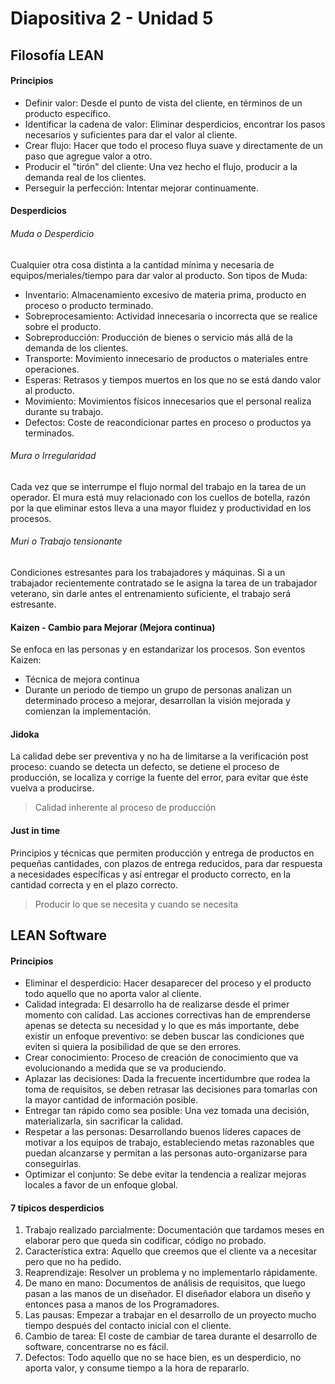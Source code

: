 # Diapositiva 2 - Unidad 5

## Filosofía LEAN

#### Principios

- Definir valor: Desde el punto de vista del cliente, en términos de un producto específico.
- Identificar la cadena de valor: Eliminar desperdicios, encontrar los pasos necesarios y suficientes para dar el valor al cliente.
- Crear flujo: Hacer que todo el proceso fluya suave y directamente de un paso que agregue valor a otro.
- Producir el "tirón" del cliente: Una vez hecho el flujo, producir a la demanda real de los clientes.
- Perseguir la perfección: Intentar mejorar continuamente.

#### Desperdicios

###### Muda o Desperdicio

Cualquier otra cosa distinta a la cantidad mínima y necesaria de equipos/meriales/tiempo para dar valor al producto. Son tipos de Muda:

- Inventario: Almacenamiento excesivo de materia prima, producto en proceso o producto terminado.
- Sobreprocesamiento: Actividad innecesaria o incorrecta que se realice sobre el producto.
- Sobreproducción: Producción de bienes o servicio más allá de la demanda de los clientes.
- Transporte: Movimiento innecesario de productos o materiales entre operaciones.
- Esperas: Retrasos y tiempos muertos en los que no se está dando valor al producto.
- Movimiento: Movimientos físicos innecesarios que el personal realiza durante su trabajo.
- Defectos: Coste de reacondicionar partes en proceso o productos ya terminados.

###### Mura o Irregularidad

Cada vez que se interrumpe el flujo normal del trabajo en la tarea de un operador. El mura está muy relacionado con los cuellos de botella, razón por la que eliminar estos lleva a una mayor fluidez y productividad en los procesos.

###### Muri o Trabajo tensionante

Condiciones estresantes para los trabajadores y máquinas. Si a un trabajador recientemente contratado se le asigna la tarea de un trabajador veterano, sin darle antes el entrenamiento suficiente, el trabajo será estresante.

#### Kaizen - Cambio para Mejorar (Mejora continua)

Se enfoca en las personas y en estandarizar los procesos. Son eventos Kaizen:

- Técnica de mejora continua
- Durante un periodo de tiempo un grupo de personas analizan un determinado proceso a mejorar, desarrollan la visión mejorada y comienzan la implementación.

#### Jidoka

La calidad debe ser preventiva y no ha de limitarse a la verificación post proceso: cuando se detecta un defecto, se detiene el proceso de producción, se localiza y corrige la fuente del error, para evitar que éste vuelva a producirse.

> Calidad inherente al proceso de producción

#### Just in time

Principios y técnicas que permiten producción y entrega de productos en pequeñas cantidades, con plazos de entrega reducidos, para dar respuesta a necesidades específicas y así entregar el producto correcto, en la cantidad correcta y en el plazo correcto.

> Producir lo que se necesita y cuando se necesita

## LEAN Software

#### Principios

- Eliminar el desperdicio: Hacer desaparecer del proceso y el producto todo aquello que no aporta valor al cliente.
- Calidad integrada: El desarrollo ha de realizarse desde el primer momento con calidad. Las acciones correctivas han de emprenderse apenas se detecta su necesidad y lo que es más importante, debe existir un enfoque preventivo: se deben buscar las condiciones que eviten si quiera la posibilidad de que se den errores.
- Crear conocimiento: Proceso de creación de conocimiento que va evolucionando a medida que se va produciendo.
- Aplazar las decisiones: Dada la frecuente incertidumbre que rodea la toma de requisitos, se deben retrasar las decisiones para tomarlas con la mayor cantidad de información posible.
- Entregar tan rápido como sea posible: Una vez tomada una decisión, materializarla, sin sacrificar la calidad.
- Respetar a las personas: Desarrollando buenos líderes capaces de motivar a los equipos de trabajo, estableciendo metas razonables que puedan alcanzarse y permitan a las personas auto-organizarse para conseguirlas.
- Optimizar el conjunto: Se debe evitar la tendencia a realizar mejoras locales a favor de un enfoque global.

#### 7 típicos desperdicios

1. Trabajo realizado parcialmente: Documentación que tardamos meses en elaborar pero que queda sin codificar, código no probado.
2. Característica extra: Aquello que creemos que el cliente va a necesitar pero que no ha pedido.
3. Reaprendizaje: Resolver un problema y no implementarlo rápidamente.
4. De mano en mano: Documentos de análisis de requisitos, que luego pasan a las manos de un diseñador. El diseñador elabora un diseño y entonces pasa a manos de los Programadores.
5. Las pausas: Empezar a trabajar en el desarrollo de un proyecto mucho tiempo después del contacto inicial con el cliente.
6. Cambio de tarea: El coste de cambiar de tarea durante el desarrollo de software, concentrarse no es fácil.
7. Defectos: Todo aquello que no se hace bien, es un desperdicio, no aporta valor, y consume tiempo a la hora de repararlo.
